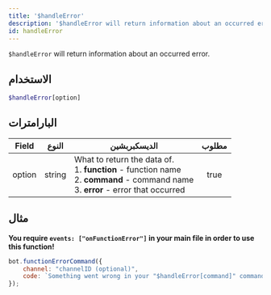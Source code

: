 ```yaml
---
title: '$handleError'
description: '$handleError will return information about an occurred error.'
id: handleError
---
```


`$handleError` will return information about an occurred error.

## الاستخدام

```php
$handleError[option]
```

## البارامترات

| Field  | النوع  | الديسكبربشين                                                                                                                                                        | مطلوب |
| ------ | ------ | ------------------------------------------------------------------------------------------------------------------------------------------------------------------- |:-----:|
| option | string | What to return the data of. <br /> 1. **function** - function name <br /> 2. **command** - command name <br /> 3. **error** - error that occurred | true  |

## مثال

**You require `events: ["onFunctionError"]` in your main file in order to use this function!**

```javascript
bot.functionErrorCommand({
    channel: "channelID (optional)",
    code: `Something went wrong in your "$handleError[command]" command! The function "$handleError[function]" returned the error "$handleError[error]"!`
});
```
